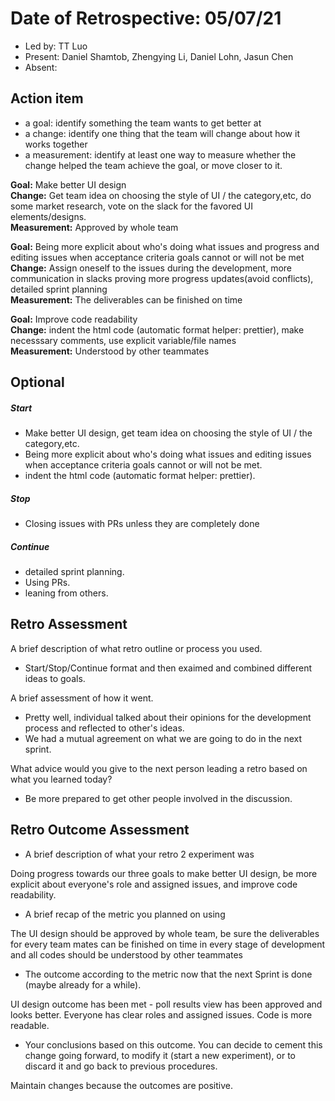 # Date of Retrospective: 05/07/21

* Led by: TT Luo
* Present: Daniel Shamtob, Zhengying Li, Daniel Lohn, Jasun Chen 
* Absent: 


## Action item

* a goal: identify something the team wants to get better at
* a change: identify one thing that the team will change about how it works together
* a measurement: identify at least one way to measure whether the change helped the team achieve the goal, or move closer to it.

**Goal:** Make better UI design\
**Change:** Get team idea on choosing the style of UI / the category,etc, do some market research, vote on the slack for the favored UI elements/designs.\
**Measurement:**  Approved by whole team

**Goal:** Being more explicit about who's doing what issues and progress and editing issues when acceptance criteria goals cannot or will not be met\
**Change:** Assign oneself to the issues during the development, more communication in slacks proving more progress updates(avoid conflicts), detailed sprint planning\
**Measurement:**  The deliverables can be finished on time

**Goal:** Improve code readability\
**Change:** indent the html code (automatic format helper: prettier), make necesssary comments, use explicit variable/file names\
**Measurement:**  Understood by other teammates



## Optional

##### Start
- Make better UI design, get team idea on choosing the style of UI / the category,etc.
- Being more explicit about who's doing what issues and editing issues when acceptance criteria goals cannot or will not be met.
- indent the html code (automatic format helper: prettier).


##### Stop
- Closing issues with PRs unless they are completely done

##### Continue 
- detailed sprint planning.
- Using PRs.
- leaning from others.



## Retro Assessment
A brief description of what retro outline or process you used.
- Start/Stop/Continue format and then exaimed and combined different ideas to goals.

A brief assessment of how it went.
- Pretty well, individual talked about their opinions for the development process and reflected to other's ideas.
- We had a mutual agreement on what we are going to do in the next sprint.

What advice would you give to the next person leading a retro
  based on what you learned today?
- Be more prepared to get other people involved in the discussion.


## Retro Outcome Assessment

* A brief description of what your retro 2 experiment was 
 
Doing progress towards our three goals to make better UI design, be more explicit about everyone's role and assigned issues, and improve code readability.

* A brief recap of the metric you planned on using 

The UI design should be approved by whole team, be sure the deliverables for every team mates can be finished on time in every stage of development and all codes should be understood by other teammates

* The outcome according to the metric now that the next Sprint is done (maybe already for a while).

UI design outcome has been met - poll results view has been approved and looks better. Everyone has clear roles and assigned issues. Code is more readable. 

* Your conclusions based on this outcome. You can decide to cement this change going forward, to modify it (start a new experiment), or to discard it and go back to previous procedures.    

Maintain changes because the outcomes are positive. 





